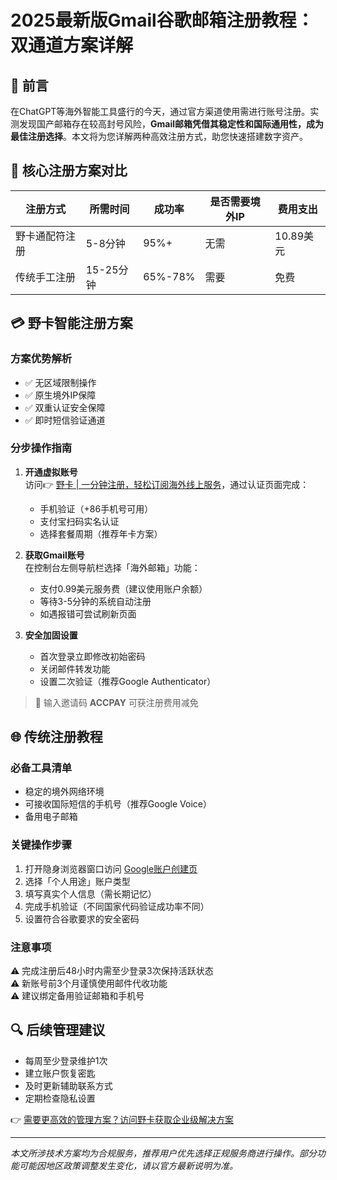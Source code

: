 # 2025最新版Gmail谷歌邮箱注册教程：双通道方案详解

## 📌 前言
在ChatGPT等海外智能工具盛行的今天，通过官方渠道使用需进行账号注册。实测发现国产邮箱存在较高封号风险，**Gmail邮箱凭借其稳定性和国际通用性，成为最佳注册选择**。本文将为您详解两种高效注册方式，助您快速搭建数字资产。

## 🔑 核心注册方案对比
| 注册方式 | 所需时间 | 成功率 | 是否需要境外IP | 费用支出 |
|---------|---------|--------|----------------|----------|
| 野卡通配符注册 | 5-8分钟 | 95%+ | 无需 | 10.89美元 |
| 传统手工注册 | 15-25分钟 | 65%-78% | 需要 | 免费 |

## 💳 野卡智能注册方案
### 方案优势解析
- ✅ 无区域限制操作
- ✅ 原生境外IP保障
- ✅ 双重认证安全保障
- ✅ 即时短信验证通道

### 分步操作指南
1. **开通虚拟账号**  
   访问👉 [野卡 | 一分钟注册，轻松订阅海外线上服务](https://bbtdd.com/yeka)，通过认证页面完成：  
   - 手机验证（+86手机号可用）
   - 支付宝扫码实名认证
   - 选择套餐周期（推荐年卡方案）

2. **获取Gmail账号**  
   在控制台左侧导航栏选择「海外邮箱」功能：  
   - 支付0.99美元服务费（建议使用账户余额）
   - 等待3-5分钟的系统自动注册
   - 如遇报错可尝试刷新页面

3. **安全加固设置**  
   - 首次登录立即修改初始密码
   - 关闭邮件转发功能
   - 设置二次验证（推荐Google Authenticator）

> 🎁 输入邀请码 **ACCPAY** 可获注册费用减免

## 🌐 传统注册教程
### 必备工具清单
- 稳定的境外网络环境
- 可接收国际短信的手机号（推荐Google Voice）
- 备用电子邮箱

### 关键操作步骤
1. 打开隐身浏览器窗口访问 [Google账户创建页](https://accounts.google.com/signup)
2. 选择「个人用途」账户类型
3. 填写真实个人信息（需长期记忆）
4. 完成手机验证（不同国家代码验证成功率不同）
5. 设置符合谷歌要求的安全密码

### 注意事项
⚠️ 完成注册后48小时内需至少登录3次保持活跃状态  
⚠️ 新账号前3个月谨慎使用邮件代收功能  
⚠️ 建议绑定备用验证邮箱和手机号

## 🔍 后续管理建议
- 每周至少登录维护1次
- 建立账户恢复密匙
- 及时更新辅助联系方式
- 定期检查隐私设置

👉 [需要更高效的管理方案？访问野卡获取企业级解决方案](https://bbtdd.com/yeka)

---

*本文所涉技术方案均为合规服务，推荐用户优先选择正规服务商进行操作。部分功能可能因地区政策调整发生变化，请以官方最新说明为准。*